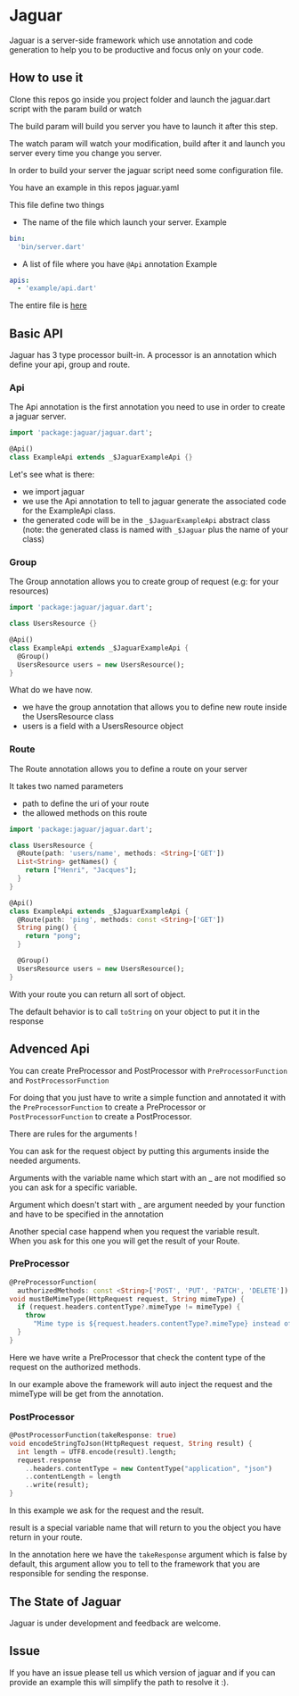 # Jaguar

Jaguar is a server-side framework which use annotation and code generation to help
you to be productive and focus only on your code.

## How to use it

Clone this repos go inside you project folder and launch the jaguar.dart script with the param build or watch

The build param will build you server you have to launch it after this step.

The watch param will watch your modification, build after it and launch you server every time you change you server.

In order to build your server the jaguar script need some configuration file.

You have an example in this repos jaguar.yaml

This file define two things
- The name of the file which launch your server.
Example
```yaml
bin:
  'bin/server.dart'
```

- A list of file where you have `@Api` annotation
Example
```yaml
apis:
  - 'example/api.dart'
```

The entire file is [here](https://github.com/Jaguar-dart/jaguar/blob/master/jaguar.yaml)

## Basic API

Jaguar has 3 type processor built-in.
A processor is an annotation which define your api, group and route.

### Api

The Api annotation is the first annotation you need to use in order to create a jaguar server.

```dart
import 'package:jaguar/jaguar.dart';

@Api()
class ExampleApi extends _$JaguarExampleApi {}
```

Let's see what is there:

- we import jaguar
- we use the Api annotation to tell to jaguar generate the associated code for the ExampleApi class.
- the generated code will be in the `_$JaguarExampleApi` abstract class
(note: the generated class is named with `_$Jaguar` plus the name of your class)

### Group

The Group annotation allows you to create group of request (e.g: for your resources)

```dart
import 'package:jaguar/jaguar.dart';

class UsersResource {}

@Api()
class ExampleApi extends _$JaguarExampleApi {
  @Group()
  UsersResource users = new UsersResource();
}
```

What do we have now.

- we have the group annotation that allows you to define new route inside the UsersResource class
- users is a field with a UsersResource object

### Route

The Route annotation allows you to define a route on your server

It takes two named parameters
- path to define the uri of your route
- the allowed methods on this route

```dart
import 'package:jaguar/jaguar.dart';

class UsersResource {
  @Route(path: 'users/name', methods: <String>['GET'])
  List<String> getNames() {
    return ["Henri", "Jacques"];
  }
}

@Api()
class ExampleApi extends _$JaguarExampleApi {
  @Route(path: 'ping', methods: const <String>['GET'])
  String ping() {
    return "pong";
  }

  @Group()
  UsersResource users = new UsersResource();
}
```

With your route you can return all sort of object.

The default behavior is to call `toString` on your object to put it in the response

## Advenced Api

You can create PreProcessor and PostProcessor with `PreProcessorFunction` and `PostProcessorFunction`

For doing that you just have to write a simple function and annotated it with the `PreProcessorFunction` to create a PreProcessor or `PostProcessorFunction` to create a PostProcessor.

There are rules for the arguments !

You can ask for the request object by putting this arguments inside the needed arguments.

Arguments with the variable name which start with an _ are not modified so you can ask for a specific variable.

Argument which doesn't start with _ are argument needed by your function and have to be specified in the annotation

Another special case happend when you request the variable result.<br/>
When you ask for this one you will get the result of your Route.

### PreProcessor

```dart
@PreProcessorFunction(
  authorizedMethods: const <String>['POST', 'PUT', 'PATCH', 'DELETE'])
void mustBeMimeType(HttpRequest request, String mimeType) {
  if (request.headers.contentType?.mimeType != mimeType) {
    throw
      "Mime type is ${request.headers.contentType?.mimeType} instead of $mimeType";
  }
}
```

Here we have write a PreProcessor that check the content type of the request on the authorized methods.

In our example above the framework will auto inject the request and the mimeType will be get from the annotation.

### PostProcessor

```dart
@PostProcessorFunction(takeResponse: true)
void encodeStringToJson(HttpRequest request, String result) {
  int length = UTF8.encode(result).length;
  request.response
    ..headers.contentType = new ContentType("application", "json")
    ..contentLength = length
    ..write(result);
}
```

In this example we ask for the request and the result.

result is a special variable name that will return to you the object you have return in your route.

In the annotation here we have the `takeResponse` argument which is false by default, this argument allow you to tell to the framework that you are responsible for sending the response.

## The State of Jaguar

Jaguar is under development and feedback are welcome.

## Issue

If you have an issue please tell us which version of jaguar and if you can provide an example this will simplify the path to resolve it :).
